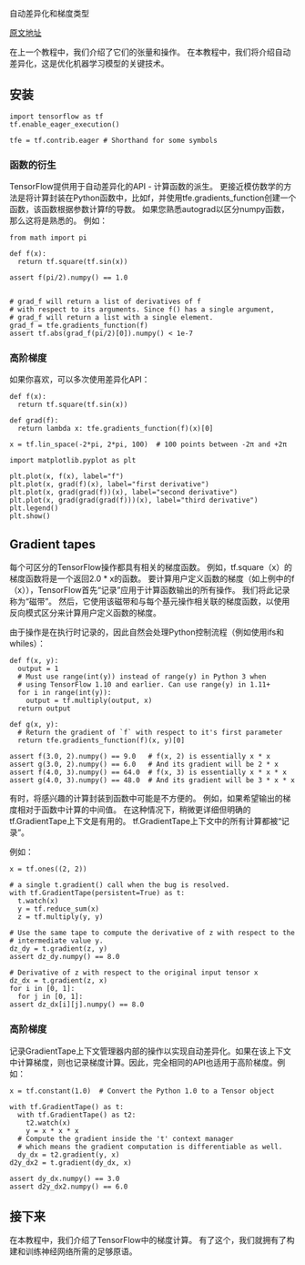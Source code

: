 自动差异化和梯度类型

[原文地址](https://tensorflow.google.cn/tutorials/eager/automatic_differentiation)

在上一个教程中，我们介绍了它们的张量和操作。 在本教程中，我们将介绍自动差异化，这是优化机器学习模型的关键技术。

## 安装 ##

    import tensorflow as tf
    tf.enable_eager_execution()
    
    tfe = tf.contrib.eager # Shorthand for some symbols

### 函数的衍生 ###

TensorFlow提供用于自动差异化的API - 计算函数的派生。 更接近模仿数学的方法是将计算封装在Python函数中，比如f，并使用tfe.gradients_function创建一个函数，该函数根据参数计算f的导数。 如果您熟悉autograd以区分numpy函数，那么这将是熟悉的。 例如：

    from math import pi
    
    def f(x):
      return tf.square(tf.sin(x))
    
    assert f(pi/2).numpy() == 1.0
    
    
    # grad_f will return a list of derivatives of f
    # with respect to its arguments. Since f() has a single argument,
    # grad_f will return a list with a single element.
    grad_f = tfe.gradients_function(f)
    assert tf.abs(grad_f(pi/2)[0]).numpy() < 1e-7

### 高阶梯度 ###

如果你喜欢，可以多次使用差异化API：

    def f(x):
      return tf.square(tf.sin(x))
    
    def grad(f):
      return lambda x: tfe.gradients_function(f)(x)[0]
    
    x = tf.lin_space(-2*pi, 2*pi, 100)  # 100 points between -2π and +2π
    
    import matplotlib.pyplot as plt
    
    plt.plot(x, f(x), label="f")
    plt.plot(x, grad(f)(x), label="first derivative")
    plt.plot(x, grad(grad(f))(x), label="second derivative")
    plt.plot(x, grad(grad(grad(f)))(x), label="third derivative")
    plt.legend()
    plt.show()

## Gradient tapes ##

每个可区分的TensorFlow操作都具有相关的梯度函数。 例如，tf.square（x）的梯度函数将是一个返回2.0 * x的函数。 要计算用户定义函数的梯度（如上例中的f（x）），TensorFlow首先“记录”应用于计算函数输出的所有操作。 我们将此记录称为“磁带”。 然后，它使用该磁带和与每个基元操作相关联的梯度函数，以使用反向模式区分来计算用户定义函数的梯度。

由于操作是在执行时记录的，因此自然会处理Python控制流程（例如使用ifs和whiles）：

    def f(x, y):
      output = 1
      # Must use range(int(y)) instead of range(y) in Python 3 when
      # using TensorFlow 1.10 and earlier. Can use range(y) in 1.11+
      for i in range(int(y)):
    	output = tf.multiply(output, x)
      return output
    
    def g(x, y):
      # Return the gradient of `f` with respect to it's first parameter
      return tfe.gradients_function(f)(x, y)[0]
    
    assert f(3.0, 2).numpy() == 9.0   # f(x, 2) is essentially x * x
    assert g(3.0, 2).numpy() == 6.0   # And its gradient will be 2 * x
    assert f(4.0, 3).numpy() == 64.0  # f(x, 3) is essentially x * x * x
    assert g(4.0, 3).numpy() == 48.0  # And its gradient will be 3 * x * x

有时，将感兴趣的计算封装到函数中可能是不方便的。 例如，如果希望输出的梯度相对于函数中计算的中间值。 在这种情况下，稍微更详细但明确的tf.GradientTape上下文是有用的。 tf.GradientTape上下文中的所有计算都被“记录”。

例如：

    x = tf.ones((2, 2))
      
    # a single t.gradient() call when the bug is resolved.
    with tf.GradientTape(persistent=True) as t:
      t.watch(x)
      y = tf.reduce_sum(x)
      z = tf.multiply(y, y)
    
    # Use the same tape to compute the derivative of z with respect to the
    # intermediate value y.
    dz_dy = t.gradient(z, y)
    assert dz_dy.numpy() == 8.0
    
    # Derivative of z with respect to the original input tensor x
    dz_dx = t.gradient(z, x)
    for i in [0, 1]:
      for j in [0, 1]:
    assert dz_dx[i][j].numpy() == 8.0

### 高阶梯度 ###

记录GradientTape上下文管理器内部的操作以实现自动差异化。如果在该上下文中计算梯度，则也记录梯度计算。因此，完全相同的API也适用于高阶梯度。例如：

    x = tf.constant(1.0)  # Convert the Python 1.0 to a Tensor object
    
    with tf.GradientTape() as t:
      with tf.GradientTape() as t2:
    	t2.watch(x)
    	y = x * x * x
      # Compute the gradient inside the 't' context manager
      # which means the gradient computation is differentiable as well.
      dy_dx = t2.gradient(y, x)
    d2y_dx2 = t.gradient(dy_dx, x)
    
    assert dy_dx.numpy() == 3.0
    assert d2y_dx2.numpy() == 6.0

## 接下来 ##

在本教程中，我们介绍了TensorFlow中的梯度计算。 有了这个，我们就拥有了构建和训练神经网络所需的足够原语。